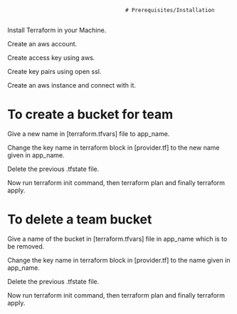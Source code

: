                                          # Prerequisites/Installation
##
Install Terraform in your Machine.

Create an aws account.

Create access key using aws.

Create key pairs using open ssl.

Create an aws instance and connect with it.

##
# To create a bucket for team

Give a new name in [terraform.tfvars] file to app_name.

Change the key name in terraform block in [provider.tf] to the new name given in app_name.

Delete the previous .tfstate file.

Now run terraform init command, then terraform plan and finally terraform apply.

# To delete a team bucket

Give a name of the bucket in [terraform.tfvars] file in app_name which is to be removed.

Change the key name in terraform block in [provider.tf] to the name given in app_name.

Delete the previous .tfstate file.

Now run terraform init command, then terraform plan and finally terraform apply.
